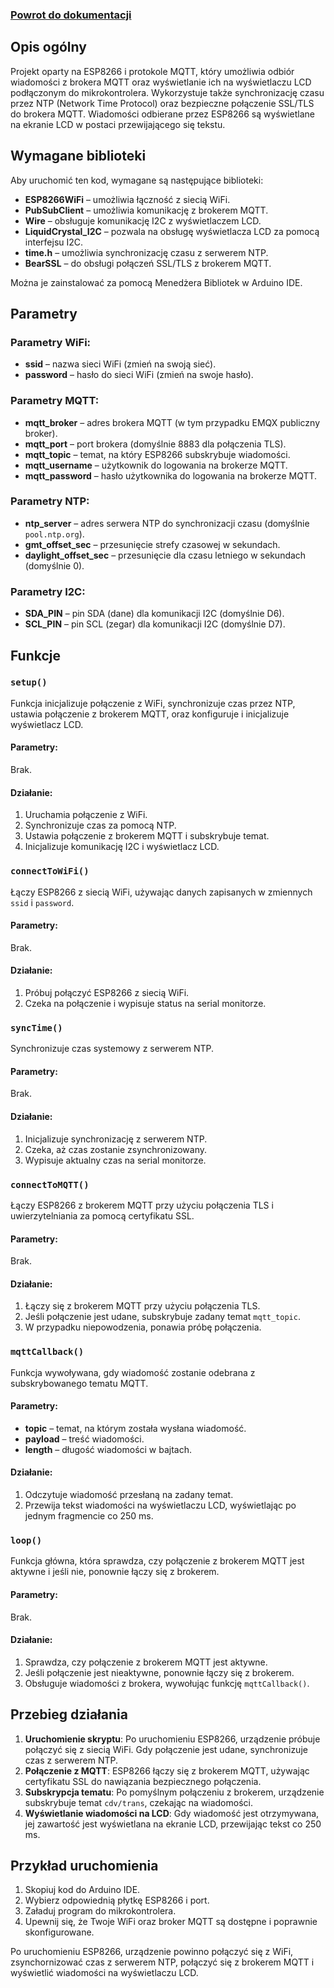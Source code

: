 ### [Powrot do dokumentacji](https://github.com/mcwojdzinski/mqtt-temperature/blob/main/README.md)

## Opis ogólny

Projekt oparty na ESP8266 i protokole MQTT, który umożliwia odbiór wiadomości z brokera MQTT oraz wyświetlanie ich na wyświetlaczu LCD podłączonym do mikrokontrolera. Wykorzystuje także synchronizację czasu przez NTP (Network Time Protocol) oraz bezpieczne połączenie SSL/TLS do brokera MQTT. Wiadomości odbierane przez ESP8266 są wyświetlane na ekranie LCD w postaci przewijającego się tekstu.

## Wymagane biblioteki

Aby uruchomić ten kod, wymagane są następujące biblioteki:

-   **ESP8266WiFi** – umożliwia łączność z siecią WiFi.
-   **PubSubClient** – umożliwia komunikację z brokerem MQTT.
-   **Wire** – obsługuje komunikację I2C z wyświetlaczem LCD.
-   **LiquidCrystal_I2C** – pozwala na obsługę wyświetlacza LCD za pomocą interfejsu I2C.
-   **time.h** – umożliwia synchronizację czasu z serwerem NTP.
-   **BearSSL** – do obsługi połączeń SSL/TLS z brokerem MQTT.

Można je zainstalować za pomocą Menedżera Bibliotek w Arduino IDE.

## Parametry

### Parametry WiFi:

-   **ssid** – nazwa sieci WiFi (zmień na swoją sieć).
-   **password** – hasło do sieci WiFi (zmień na swoje hasło).

### Parametry MQTT:

-   **mqtt_broker** – adres brokera MQTT (w tym przypadku EMQX publiczny broker).
-   **mqtt_port** – port brokera (domyślnie 8883 dla połączenia TLS).
-   **mqtt_topic** – temat, na który ESP8266 subskrybuje wiadomości.
-   **mqtt_username** – użytkownik do logowania na brokerze MQTT.
-   **mqtt_password** – hasło użytkownika do logowania na brokerze MQTT.

### Parametry NTP:

-   **ntp_server** – adres serwera NTP do synchronizacji czasu (domyślnie `pool.ntp.org`).
-   **gmt_offset_sec** – przesunięcie strefy czasowej w sekundach.
-   **daylight_offset_sec** – przesunięcie dla czasu letniego w sekundach (domyślnie 0).

### Parametry I2C:

-   **SDA_PIN** – pin SDA (dane) dla komunikacji I2C (domyślnie D6).
-   **SCL_PIN** – pin SCL (zegar) dla komunikacji I2C (domyślnie D7).

## Funkcje

### `setup()`

Funkcja inicjalizuje połączenie z WiFi, synchronizuje czas przez NTP, ustawia połączenie z brokerem MQTT, oraz konfiguruje i inicjalizuje wyświetlacz LCD.

#### Parametry:

Brak.

#### Działanie:

1.  Uruchamia połączenie z WiFi.
2.  Synchronizuje czas za pomocą NTP.
3.  Ustawia połączenie z brokerem MQTT i subskrybuje temat.
4.  Inicjalizuje komunikację I2C i wyświetlacz LCD.

### `connectToWiFi()`

Łączy ESP8266 z siecią WiFi, używając danych zapisanych w zmiennych `ssid` i `password`.

#### Parametry:

Brak.

#### Działanie:

1.  Próbuj połączyć ESP8266 z siecią WiFi.
2.  Czeka na połączenie i wypisuje status na serial monitorze.

### `syncTime()`

Synchronizuje czas systemowy z serwerem NTP.

#### Parametry:

Brak.

#### Działanie:

1.  Inicjalizuje synchronizację z serwerem NTP.
2.  Czeka, aż czas zostanie zsynchronizowany.
3.  Wypisuje aktualny czas na serial monitorze.

### `connectToMQTT()`

Łączy ESP8266 z brokerem MQTT przy użyciu połączenia TLS i uwierzytelniania za pomocą certyfikatu SSL.

#### Parametry:

Brak.

#### Działanie:

1.  Łączy się z brokerem MQTT przy użyciu połączenia TLS.
2.  Jeśli połączenie jest udane, subskrybuje zadany temat `mqtt_topic`.
3.  W przypadku niepowodzenia, ponawia próbę połączenia.

### `mqttCallback()`

Funkcja wywoływana, gdy wiadomość zostanie odebrana z subskrybowanego tematu MQTT.

#### Parametry:

-   **topic** – temat, na którym została wysłana wiadomość.
-   **payload** – treść wiadomości.
-   **length** – długość wiadomości w bajtach.

#### Działanie:

1.  Odczytuje wiadomość przesłaną na zadany temat.
2.  Przewija tekst wiadomości na wyświetlaczu LCD, wyświetlając po jednym fragmencie co 250 ms.

### `loop()`

Funkcja główna, która sprawdza, czy połączenie z brokerem MQTT jest aktywne i jeśli nie, ponownie łączy się z brokerem.

#### Parametry:

Brak.

#### Działanie:

1.  Sprawdza, czy połączenie z brokerem MQTT jest aktywne.
2.  Jeśli połączenie jest nieaktywne, ponownie łączy się z brokerem.
3.  Obsługuje wiadomości z brokera, wywołując funkcję `mqttCallback()`.

## Przebieg działania

1.  **Uruchomienie skryptu**: Po uruchomieniu ESP8266, urządzenie próbuje połączyć się z siecią WiFi. Gdy połączenie jest udane, synchronizuje czas z serwerem NTP.
2.  **Połączenie z MQTT**: ESP8266 łączy się z brokerem MQTT, używając certyfikatu SSL do nawiązania bezpiecznego połączenia.
3.  **Subskrypcja tematu**: Po pomyślnym połączeniu z brokerem, urządzenie subskrybuje temat `cdv/trans`, czekając na wiadomości.
4.  **Wyświetlanie wiadomości na LCD**: Gdy wiadomość jest otrzymywana, jej zawartość jest wyświetlana na ekranie LCD, przewijając tekst co 250 ms.

## Przykład uruchomienia

1.  Skopiuj kod do Arduino IDE.
2.  Wybierz odpowiednią płytkę ESP8266 i port.
3.  Załaduj program do mikrokontrolera.
4.  Upewnij się, że Twoje WiFi oraz broker MQTT są dostępne i poprawnie skonfigurowane.

Po uruchomieniu ESP8266, urządzenie powinno połączyć się z WiFi, zsynchornizować czas z serwerem NTP, połączyć się z brokerem MQTT i wyświetlić wiadomości na wyświetlaczu LCD.
